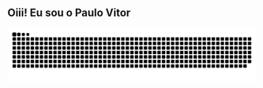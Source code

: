 ## Oiii! Eu sou o Paulo Vitor

 
  ![Snake animation](https://github.com/paulosanso/hmm/blob/output/github-contribution-grid-snake.svg)
 
</div>
